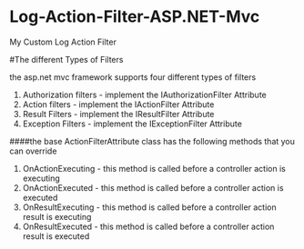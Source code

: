# Log-Action-Filter-ASP.NET-Mvc
My Custom Log Action Filter

#The different Types of Filters

the asp.net mvc framework supports four different types of filters

1. Authorization filters - implement the IAuthorizationFilter Attribute
2. Action filters        - implement the IActionFilter Attribute
3. Result Filters 		 - implement the IResultFilter Attribute
4. Exception Filters     - implement the IExceptionFilter Attribute

####the base ActionFilterAttribute class has the following methods that you can override

1. OnActionExecuting - this method is called before a controller action is executing
2. OnActionExecuted  - this method is called before a controller action is executed
3. OnResultExecuting - this method is called before a controller action result is executing
4. OnResultExecuted  - this method is called before a controller action result is executed


